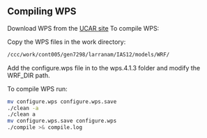 ## Compiling WPS

Download WPS from the [UCAR site](https://www2.mmm.ucar.edu/wrf/users/download/get_source.html)
To compile WPS:

Copy the WPS files in the work directory:

```bash
/ccc/work/cont005/gen7298/larranam/IAS12/models/WRF/
```

Add the configure.wps file in to the wps.4.1.3 folder and modify the WRF_DIR path.

To compile WPS run:

```bash
mv configure.wps configure.wps.save
./clean -a
./clean a
mv configure.wps.save configure.wps
./compile >& compile.log
```

